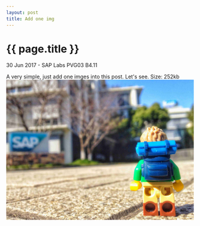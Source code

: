 ```yaml
---
layout: post
title: Add one img
---
```


{{ page.title }}
================

<p class="meta">30 Jun 2017 - SAP Labs PVG03 B4.11</p>

A very simple, just add one imges into this post. Let's see.
Size: 252kb
<a> 
<img src="/_images/posts/1.jpg">
</a>
